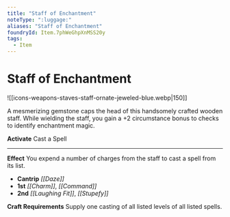 ```yaml
---
title: "Staff of Enchantment"
noteType: ":luggage:"
aliases: "Staff of Enchantment"
foundryId: Item.7phWeGhpXnMSS20y
tags:
  - Item
---
```


# Staff of Enchantment
![[icons-weapons-staves-staff-ornate-jeweled-blue.webp|150]]

A mesmerizing gemstone caps the head of this handsomely crafted wooden staff. While wielding the staff, you gain a +2 circumstance bonus to checks to identify enchantment magic.

**Activate** Cast a Spell

* * *

**Effect** You expend a number of charges from the staff to cast a spell from its list.

*   **Cantrip** _[[Daze]]_
*   **1st** _[[Charm]]_, _[[Command]]_
*   **2nd** _[[Laughing Fit]]_, _[[Stupefy]]_

**Craft Requirements** Supply one casting of all listed levels of all listed spells.
